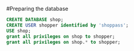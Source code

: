 #Preparing the database

```sql
CREATE DATABASE shop;
CREATE USER shopper identified by 'shoppass';
USE shop;
grant all privileges on shop to shopper;
grant all privileges on shop.* to shopper;
```